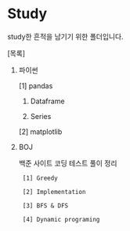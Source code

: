 # Study
study한 흔적을 남기기 위한 폴더입니다.

[목록]
1. 파이썬

    [1] pandas
    
    
      1) Dataframe
      
      2) Series
      
      
    [2] matplotlib
 

2. BOJ

    백준 사이트 코딩 테스트 풀이 정리
    
        [1] Greedy
      
        [2] Implementation
        
        [3] BFS & DFS
        
        [4] Dynamic programing
